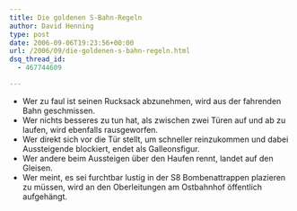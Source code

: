 ```yaml
---
title: Die goldenen S-Bahn-Regeln
author: David Henning
type: post
date: 2006-09-06T19:23:56+00:00
url: /2006/09/die-goldenen-s-bahn-regeln.html
dsq_thread_id:
  - 467744609

---
```

  * Wer zu faul ist seinen Rucksack abzunehmen, wird aus der fahrenden Bahn geschmissen.
  * Wer nichts besseres zu tun hat, als zwischen zwei Türen auf und ab zu laufen, wird ebenfalls rausgeworfen.
  * Wer direkt sich vor die Tür stellt, um schneller reinzukommen und dabei Aussteigende blockiert, endet als Galleonsfigur.
  * Wer andere beim Aussteigen über den Haufen rennt, landet auf den Gleisen.
  * Wer meint, es sei furchtbar lustig in der S8 Bombenattrappen plazieren zu müssen, wird an den Oberleitungen am Ostbahnhof öffentlich aufgehängt.